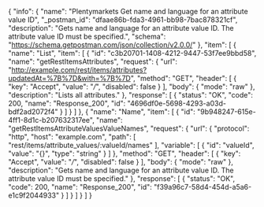 {
  "info": {
    "name": "Plentymarkets Get name and language for an attribute value ID",
    "_postman_id": "dfaae86b-fda3-4961-bb98-7bac878321cf",
    "description": "Gets name and language for an attribute value ID. The attribute value ID must be specified.",
    "schema": "https://schema.getpostman.com/json/collection/v2.0.0/"
  },
  "item": [
    {
      "name": "List",
      "item": [
        {
          "id": "c3b20701-1408-4212-9447-53f7ee9bbd58",
          "name": "getRestItemsAttributes",
          "request": {
            "url": "http://example.com/rest/items/attributes?updatedAt=%7B%7D&with=%7B%7D",
            "method": "GET",
            "header": [
              {
                "key": "Accept",
                "value": "*/*",
                "disabled": false
              }
            ],
            "body": {
              "mode": "raw"
            },
            "description": "Lists all attributes."
          },
          "response": [
            {
              "status": "OK",
              "code": 200,
              "name": "Response_200",
              "id": "4696df0e-5698-4293-a03d-bdf2ad2072f4"
            }
          ]
        }
      ]
    },
    {
      "name": "Name",
      "item": [
        {
          "id": "9b948247-615e-4ff1-8d1c-b207632317ee",
          "name": "getRestItemsAttributeValuesValueNames",
          "request": {
            "url": {
              "protocol": "http",
              "host": "example.com",
              "path": [
                "rest/items/attribute_values/:valueId/names"
              ],
              "variable": [
                {
                  "id": "valueId",
                  "value": "{}",
                  "type": "string"
                }
              ]
            },
            "method": "GET",
            "header": [
              {
                "key": "Accept",
                "value": "*/*",
                "disabled": false
              }
            ],
            "body": {
              "mode": "raw"
            },
            "description": "Gets name and language for an attribute value ID. The attribute value ID must be specified."
          },
          "response": [
            {
              "status": "OK",
              "code": 200,
              "name": "Response_200",
              "id": "f39a96c7-58d4-454d-a5a6-e1c9f2044933"
            }
          ]
        }
      ]
    }
  ]
}